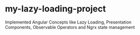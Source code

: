 # my-lazy-loading-project
Implemented Angular Concepts like Lazy Loading, Presentation Components, Observable Operators and Ngrx state management
